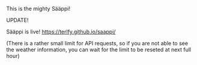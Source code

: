 This is the mighty Sääppi!



UPDATE!

Sääppi is live! https://terlfy.github.io/saappi/

(There is a rather small limit for API requests, so if you are not able to see the weather information, you can wait for the limit to be reseted at next full hour)
